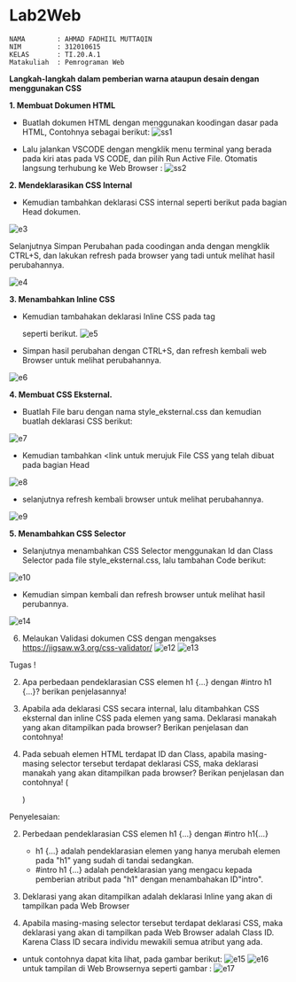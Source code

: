 # Lab2Web
```
NAMA        : AHMAD FADHIIL MUTTAQIN
NIM         : 312010615
KELAS       : TI.20.A.1
Matakuliah  : Pemrograman Web
```

**<b>Langkah-langkah dalam pemberian warna ataupun desain dengan menggunakan CSS</b>**

**1. Membuat Dokumen HTML**
    

- Buatlah dokumen HTML dengan menggunakan koodingan dasar pada HTML, Contohnya sebagai berikut:
![ss1](https://user-images.githubusercontent.com/46867774/159480392-fb877245-e542-4c94-a8e0-b3052dfc3568.png)


- Lalu jalankan VSCODE dengan mengklik menu terminal yang berada pada kiri atas pada VS CODE, dan pilih Run Active File. Otomatis langsung terhubung ke Web Browser :
![ss2](https://user-images.githubusercontent.com/46867774/159481851-7d8701c0-9a04-4249-8114-d046db1f850b.png)


**2. Mendeklarasikan CSS Internal**
    
 

-  Kemudian tambahkan deklarasi CSS internal seperti berikut pada bagian Head dokumen.

![e3](https://user-images.githubusercontent.com/81581236/113516356-03735f80-95a4-11eb-9963-ebe7bc72996c.PNG)

Selanjutnya Simpan Perubahan pada coodingan anda dengan mengklik CTRL+S, dan lakukan refresh pada browser yang tadi untuk melihat hasil perubahannya.

![e4](https://user-images.githubusercontent.com/81581236/113516495-c196e900-95a4-11eb-9d7a-115d9e7431db.PNG)

**3. Menambahkan Inline CSS**

- Kemudian tambahakan deklarasi Inline CSS pada tag <p> seperti berikut.
![e5](https://user-images.githubusercontent.com/81581236/113516577-3407c900-95a5-11eb-8144-3efcdcd708b7.PNG)
- Simpan hasil  perubahan dengan CTRL+S, dan refresh kembali web Browser untuk melihat perubahannya.

![e6](https://user-images.githubusercontent.com/81581236/113516625-792bfb00-95a5-11eb-9d7c-2b004dca68a6.PNG)

**4. Membuat CSS Eksternal.**
- Buatlah File baru dengan nama style_eksternal.css dan kemudian buatlah deklarasi CSS berikut:

![e7](https://user-images.githubusercontent.com/81581236/113516664-b8f2e280-95a5-11eb-9854-f047e8490294.PNG)
- Kemudian tambahkan <link untuk merujuk File CSS yang telah dibuat pada bagian Head

![e8](https://user-images.githubusercontent.com/81581236/113516706-edff3500-95a5-11eb-9938-53a012708df6.PNG)
- selanjutnya refresh kembali browser untuk melihat perubahannya.

![e9](https://user-images.githubusercontent.com/81581236/113516741-23a41e00-95a6-11eb-8e67-e68ac5cfdfc5.PNG)

**5. Menambahkan CSS Selector**
- Selanjutnya menambahkan CSS Selector menggunakan Id dan Class Selector pada file style_eksternal.css, lalu tambahan Code berikut:

![e10](https://user-images.githubusercontent.com/81581236/113516826-a3ca8380-95a6-11eb-9f4f-07b8fc77846b.PNG)

- Kemudian simpan kembali dan refresh browser untuk melihat hasil perubannya.

![e14](https://user-images.githubusercontent.com/81581236/113576201-4fc4ab00-9649-11eb-91a1-9c7bfa7c3607.PNG)


6. Melaukan Validasi dokumen CSS dengan mengakses https://jigsaw.w3.org/css-validator/
![e12](https://user-images.githubusercontent.com/81581236/113517206-bf368e00-95a8-11eb-92e4-b6e921587c35.PNG)
![e13](https://user-images.githubusercontent.com/81581236/113517214-c52c6f00-95a8-11eb-85b8-2a60929d8b67.PNG)


Tugas !

2. Apa perbedaan pendeklarasian CSS elemen h1 {...} dengan #intro h1 {...}? berikan
penjelasannya!

3. Apabila ada deklarasi CSS secara internal, lalu ditambahkan CSS eksternal dan inline CSS pada
elemen yang sama. Deklarasi manakah yang akan ditampilkan pada browser? Berikan
penjelasan dan contohnya!

4. Pada sebuah elemen HTML terdapat ID dan Class, apabila masing-masing selector tersebut
terdapat deklarasi CSS, maka deklarasi manakah yang akan ditampilkan pada browser?
Berikan penjelasan dan contohnya! ( <p id="paragraf-1" class="text-paragraf"> )
   
Penyelesaian:

2. Perbedaan pendeklarasian  CSS elemen h1 {...} dengan #intro h1{...}

   - h1 {...} adalah pendeklarasian elemen yang hanya merubah elemen pada "h1" yang sudah di tandai sedangkan.
   - #intro h1 {...} adalah pendeklarasian yang mengacu kepada pemberian atribut pada "h1" dengan menambahakan ID"intro".

3. Deklarasi yang akan ditampilkan adalah deklarasi Inline yang akan di tampilkan pada Web Browser
4. Apabila masing-masing selector tersebut terdapat deklarasi CSS, maka deklarasi yang akan di tampilkan pada Web Browser adalah Class ID. Karena Class ID secara individu mewakili semua atribut yang ada. 
- untuk contohnya dapat kita lihat, pada gambar berikut:
![e15](https://user-images.githubusercontent.com/81581236/113592289-27e04200-965f-11eb-8702-fa4ea9cf0f42.PNG)
![e16](https://user-images.githubusercontent.com/81581236/113593270-6de9d580-9660-11eb-8423-00f92d630096.PNG)
untuk tampilan di Web Browsernya seperti gambar :
![e17](https://user-images.githubusercontent.com/81581236/113593352-89ed7700-9660-11eb-8c68-4574399820a9.PNG)
